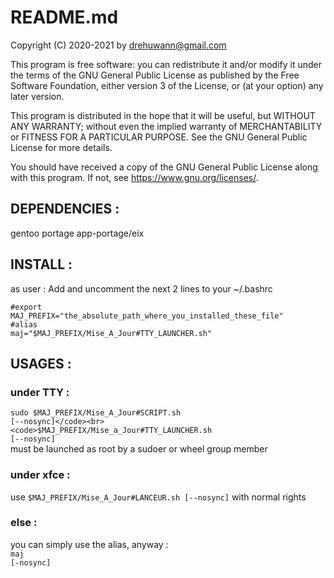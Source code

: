 # README.md
Copyright (C) 2020-2021 by drehuwann@gmail.com

   This program is free software: you can redistribute it and/or modify
   it under the terms of the GNU General Public License as published by
   the Free Software Foundation, either version 3 of the License, or
   (at your option) any later version.

   This program is distributed in the hope that it will be useful,
   but WITHOUT ANY WARRANTY; without even the implied warranty of
   MERCHANTABILITY or FITNESS FOR A PARTICULAR PURPOSE.  See the
   GNU General Public License for more details.

   You should have received a copy of the GNU General Public License
   along with this program.  If not, see <https://www.gnu.org/licenses/>.


## DEPENDENCIES :<br>
gentoo portage app-portage/eix

## INSTALL :<br>
as user : Add and uncomment the next 2 lines to your ~/.bashrc

<code>#export MAJ_PREFIX="the_absolute_path_where_you_installed_these_file"</code><br>
<code>#alias maj="$MAJ_PREFIX/Mise_A_Jour#TTY_LAUNCHER.sh"</code><br>

## USAGES :<br>
### under TTY :<br>
<code>sudo $MAJ_PREFIX/Mise_A_Jour#SCRIPT.sh [--nosync]</code><br>
<code>$MAJ_PREFIX/Mise_a_Jour#TTY_LAUNCHER.sh [--nosync]</code><br>
must be launched as root by a sudoer or wheel group member

### under xfce :<br>
use <code>$MAJ_PREFIX/Mise_A_Jour#LANCEUR.sh [--nosync]</code> with normal rights

### else :<br>
you can simply use the alias, anyway :<br>
<code>maj [-nosync]</code>
